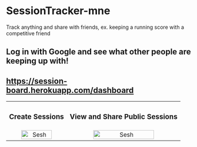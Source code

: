 # SessionTracker-mne
Track anything and share with friends, ex. keeping a running score with a competitive friend 

## Log in with Google and see what other people are keeping up with!
## https://session-board.herokuapp.com/dashboard

<div align="center">
  <table>
    <tbody>
      <tr>
          <th align="center" height="15"><h3>Create Sessions</h3></th>
          <th align="center" height="15"><h3>View and Share Public Sessions</h3></th>
      </tr>
      <tr>
        <td align="center">
          <a href="https://github.com/WabaScript/SessionTracker-mne"><img src="https://user-images.githubusercontent.com/59180399/88077254-0f6bde00-cb49-11ea-8f85-5e682eeae454.png" title="SessionsBoard" alt="Sesh" width="75%" height="75%"></a>
        </td>
        <td align="center">
          <a href="https://github.com/WabaScript/SessionTracker-mne"><img src="https://user-images.githubusercontent.com/59180399/88077248-0d098400-cb49-11ea-92f5-56fe200bb580.png" title="SessionsPublic" alt="Sesh" width="75%" height="75%"></a>
        </td>
      </tr>
    </tbody>
  </table>
</div>
